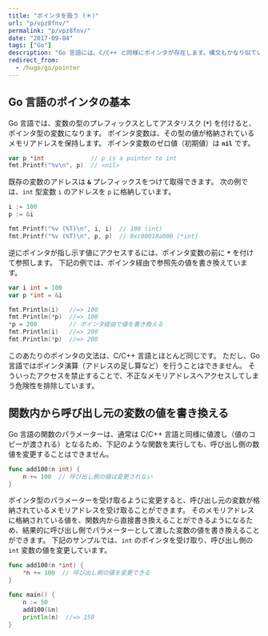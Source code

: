 ```yaml
---
title: "ポインタを扱う (＊)"
url: "p/vpz8fnv/"
permalink: "p/vpz8fnv/"
date: "2017-09-04"
tags: ["Go"]
description: "Go 言語には、C/C++ と同様にポインタが存在します。構文もかなり似ていますが、簡潔に記述できるような工夫がされています。"
redirect_from:
  - /hugo/go/pointer
---
```


Go 言語のポインタの基本
----

Go 言語では、変数の型のプレフィックスとしてアスタリスク (__`*`__) を付けると、ポインタ型の変数になります。
ポインタ変数は、その型の値が格納されているメモリアドレスを保持します。
ポインタ変数のゼロ値（初期値）は __`nil`__ です。

```go
var p *int             // p is a pointer to int
fmt.Printf("%v\n", p)  // <nil>
```

既存の変数のアドレスは __`&`__ プレフィックスをつけて取得できます。
次の例では、`int` 型変数 `i` のアドレスを `p` に格納しています。

```go
i := 100
p := &i

fmt.Printf("%v (%T)\n", i, i)  // 100 (int)
fmt.Printf("%v (%T)\n", p, p)  // 0xc00018a000 (*int)
```

逆にポインタが指し示す値にアクセスするには、ポインタ変数の前に __`*`__ を付けて参照します。
下記の例では、ポインタ経由で参照先の値を書き換えています。

~~~ go
var i int = 100
var p *int = &i

fmt.Println(i)   //=> 100
fmt.Println(*p)  //=> 100
*p = 200         // ポインタ経由で値を書き換える
fmt.Println(i)   //=> 200
fmt.Println(*p)  //=> 200
~~~

このあたりのポインタの文法は、C/C++ 言語とほとんど同じです。
ただし、Go 言語ではポインタ演算（アドレスの足し算など）を行うことはできません。
そういったアクセスを禁止することで、不正なメモリアドレスへアクセスしてしまう危険性を排除しています。


関数内から呼び出し元の変数の値を書き換える
----

Go 言語の関数のパラメーターは、通常は C/C++ 言語と同様に値渡し（値のコピーが渡される）となるため、下記のような関数を実行しても、呼び出し側の数値を変更することはできません。

~~~ go
func add100(n int) {
	n += 100  // 呼び出し側の値は変更されない
}
~~~

ポインタ型のパラメーターを受け取るように変更すると、呼び出し元の変数が格納されているメモリアドレスを受け取ることができます。
そのメモリアドレスに格納されている値を、関数内から直接書き換えることができるようになるため、結果的に呼び出し側でパラメーターとして渡した変数の値を書き換えることができます。
下記のサンプルでは、`int` のポインタを受け取り、呼び出し側の `int` 変数の値を変更しています。

~~~ go
func add100(n *int) {
	*n += 100  // 呼び出し側の値を変更できる
}

func main() {
	n := 50
	add100(&n)
	println(n)  //=> 150
}
~~~

